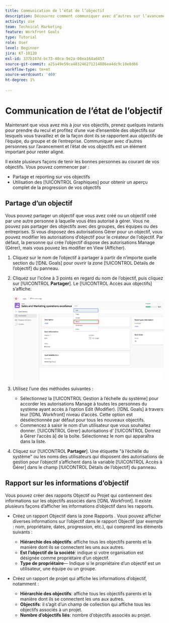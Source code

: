 ```yaml
---
title: Communication de l’état de l’objectif
description: Découvrez comment communiquer avec d’autres sur l’avancement et l’état de vos objectifs dans [!DNL Workfront Goals].
activity: use
team: Technical Marketing
feature: Workfront Goals
type: Tutorial
role: User
level: Beginner
jira: KT-10120
exl-id: 337b187d-bc73-48ca-9e2a-08ea164ad457
source-git-commit: a25a49e59ca483246271214886ea4dc9c10e8d66
workflow-type: tm+mt
source-wordcount: '469'
ht-degree: 1%

---
```


# Communication de l’état de l’objectif

Maintenant que vous avez mis à jour vos objectifs, prenez quelques instants pour prendre du recul et profitez d’une vue d’ensemble des objectifs sur lesquels vous travaillez et de la façon dont ils se rapportent aux objectifs de l’équipe, du groupe et de l’entreprise. Communiquer avec d’autres personnes sur l’avancement et l’état de vos objectifs est un élément important pour rester aligné.

Il existe plusieurs façons de tenir les bonnes personnes au courant de vos objectifs. Vous pouvez commencer par :

* Partage et reporting sur vos objectifs
* Utilisation des [!UICONTROL Graphiques] pour obtenir un aperçu complet de la progression de vos objectifs

## Partage d’un objectif

Vous pouvez partager un objectif que vous avez créé ou un objectif créé par une autre personne à laquelle vous êtes autorisé à gérer. Vous ne pouvez pas partager des objectifs avec des groupes, des équipes ou des entreprises. Si vous disposez des autorisations Gérer pour un objectif, vous pouvez modifier les autorisations d’objectif pour le créateur de l’objectif. Par défaut, la personne qui crée l’objectif dispose des autorisations Manage (Gérer), mais vous pouvez les modifier en View (Afficher).

1. Cliquez sur le nom de l’objectif à partager à partir de n’importe quelle section du [!DNL Goals] pour ouvrir la zone [!UICONTROL Détails de l’objectif] du panneau.

1. Cliquez sur l’icône à 3 points en regard du nom de l’objectif, puis cliquez sur [!UICONTROL **Partager**]. Le [!UICONTROL Accès aux objectifs] s’affiche.

   ![Capture d&#39;écran de partage d&#39;un objectif](assets/17-workfront-goals-share-a-goal.png)

1. Utilisez l’une des méthodes suivantes :

   * Sélectionnez la [!UICONTROL Gestion à l’échelle du système] pour accorder les autorisations Manage à toutes les personnes du système ayant accès à l’option Edit (Modifier). [!DNL Goals] à travers leur [!DNL Workfront] niveau d’accès. Cette option est désélectionnée par défaut pour tous les nouveaux objectifs.
   * Commencez à saisir le nom d’un utilisateur que vous souhaitez donner. [!UICONTROL Gérer] autorisations d’ [!UICONTROL Donnez à Gérer l’accès à] de la boîte. Sélectionnez le nom qui apparaîtra dans la liste.

1. Cliquez sur [!UICONTROL **Partager**]. Une étiquette &quot;à l’échelle du système&quot; ou les noms des utilisateurs qui disposent des autorisations de gestion pour l’objectif s’affichent dans la variable [!UICONTROL Accès à Gérer] dans le champ [!UICONTROL Détails de l’objectif] du panneau.

## Rapport sur les informations d’objectif

Vous pouvez créer des rapports Objectif ou Projet qui contiennent des informations sur les objectifs associés dans [!DNL Workfront]. Il existe plusieurs façons d’afficher les informations d’objectif dans les rapports.

* Créez un rapport Objectif dans la zone Rapports . Vous pouvez afficher diverses informations sur l’objectif dans le rapport Objectif (par exemple : nom, propriétaire, dates, progression, etc.), qui comprend les éléments suivants :

   * **Hiérarchie des objectifs**: affiche tous les objectifs parents et la manière dont ils se connectent les uns aux autres.
   * **Est l’objectif de la société**: indique si votre organisation est désignée comme propriétaire d’un objectif.
   * **Type de propriétaire**— Indique si le propriétaire d’un objectif est un utilisateur, une équipe ou un groupe.

* Créez un rapport de projet qui affiche les informations d’objectif, notamment :
   * **Hiérarchie des objectifs**: affiche tous les objectifs parents et la manière dont ils se connectent les uns aux autres.
   * **Objectifs**: il s’agit d’un champ de collection qui affiche tous les objectifs associés à un projet.
   * **Nombre d’objectifs liés**: nombre d’objectifs associés au projet.
